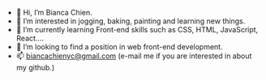 - 👋 Hi, I’m Bianca Chien.
- 👀 I’m interested in jogging, baking, painting and learning new things.
- 🌱 I’m currently learning Front-end skills such as CSS, HTML, JavaScript, React....
- 💞️ I’m looking to find a position in web front-end development. 
- 📫 biancachienyc@gmail.com (e-mail me if you are interested in about my github.)

<!---
biancachien/biancachien is a ✨ special ✨ repository because its `README.md` (this file) appears on your GitHub profile.
You can click the Preview link to take a look at your changes.
--->
